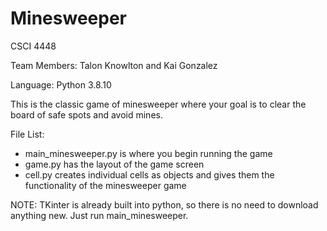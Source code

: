 # Minesweeper
CSCI 4448

Team Members: Talon Knowlton and Kai Gonzalez

Language: Python 3.8.10

This is the classic game of minesweeper where your goal is to clear the board of safe spots and avoid mines. 

File List:

* main_minesweeper.py is where you begin running the game
* game.py has the layout of the game screen
* cell.py creates individual cells as objects and gives them the functionality of the minesweeper game


NOTE: TKinter is already built into python, so there is no need to download anything new. Just run main_minesweeper.
